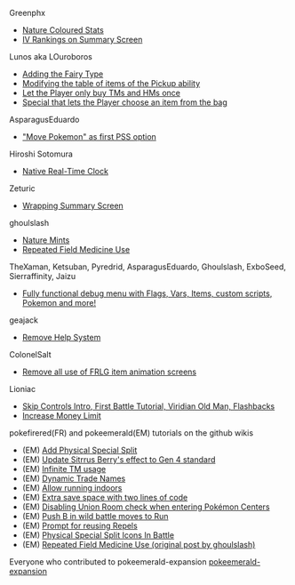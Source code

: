 Greenphx
* [Nature Coloured Stats](https://www.pokecommunity.com/showpost.php?p=10529826)
* [IV Rankings on Summary Screen](https://www.pokecommunity.com/showpost.php?p=10529804)

Lunos aka LOuroboros
* [Adding the Fairy Type](https://www.pokecommunity.com/showpost.php?p=10325868)
* [Modifying the table of items of the Pickup ability](https://www.pokecommunity.com/showpost.php?p=9987541&postcount=11)
* [Let the Player only buy TMs and HMs once](https://www.pokecommunity.com/showpost.php?p=10182590&postcount=117)
* [Special that lets the Player choose an item from the bag](https://www.pokecommunity.com/showpost.php?p=10463639)

AsparagusEduardo
* ["Move Pokemon" as first PSS option](https://www.pokecommunity.com/showpost.php?p=10065761)

Hiroshi Sotomura
* [Native Real-Time Clock](https://www.pokecommunity.com/showpost.php?p=10391167)

Zeturic
* [Wrapping Summary Screen](https://www.pokecommunity.com/showpost.php?p=10060875&postcount=27)

ghoulslash
* [Nature Mints](https://www.pokecommunity.com/showpost.php?p=10245635&postcount=191)
* [Repeated Field Medicine Use](https://pokecommunity.com/showpost.php?p=10206290)

TheXaman, Ketsuban, Pyredrid, AsparagusEduardo, Ghoulslash, ExboSeed, Sierraffinity, Jaizu
* [Fully functional debug menu with Flags, Vars, Items, custom scripts, Pokemon and more!](https://www.pokecommunity.com/showpost.php?p=10220970&postcount=175)

geajack
* [Remove Help System](https://github.com/geajack/pokefirered/tree/remove-help-system)

ColonelSalt
* [Remove all use of FRLG item animation screens](https://pokecommunity.com/showpost.php?p=10335920)

Lioniac
* [Skip Controls Intro, First Battle Tutorial, Viridian Old Man, Flashbacks](https://pokecommunity.com/showpost.php?p=10320876)
* [Increase Money Limit](https://www.pokecommunity.com/showpost.php?p=10320889)

pokefirered(FR) and pokeemerald(EM) tutorials on the github wikis
* (EM) [Add Physical Special Split](https://github.com/pret/pokeemerald/wiki/add-physical-special-split)
* (EM) [Update Sitrrus Berry's effect to Gen 4 standard](https://github.com/pret/pokeemerald/wiki/Update-Sitrus-Berry's-effect-to-Gen-4-standard)
* (EM) [Infinite TM usage](https://github.com/pret/pokeemerald/wiki/Infinite-TM-usage)
* (EM) [Dynamic Trade Names](https://github.com/pret/pokeemerald/wiki/Dynamic-Trade-Names)
* (EM) [Allow running indoors](https://github.com/pret/pokeemerald/wiki/Allow-running-indoors)
* (EM) [Extra save space with two lines of code](https://github.com/pret/pokeemerald/wiki/Extra-save-space-with-two-lines-of-code)
* (EM) [Disabling Union Room check when entering Pokémon Centers](https://github.com/pret/pokeemerald/wiki/Disabling-Union-Room-check-when-entering-Pok%C3%A9mon-Centers)
* (EM) [Push B in wild battle moves to Run](https://github.com/pret/pokeemerald/wiki/Push-B-in-wild-battle-moves-to-Run)
* (EM) [Prompt for reusing Repels](https://github.com/pret/pokeemerald/wiki/Prompt-for-reusing-Repels)
* (EM) [Physical Special Split Icons In Battle](https://github.com/Jaizu/pokeemerald-public/commit/7eafd6e150ddfc91b2ea2cb52a18b5141a61d46e)
* (EM) [Repeated Field Medicine Use (original post by ghoulslash)](https://github.com/pret/pokeemerald/wiki/Repeated-Field-Medicine-Use)

Everyone who contributed to pokeemerald-expansion
[pokeemerald-expansion](https://github.com/rh-hideout/pokeemerald-expansion)
